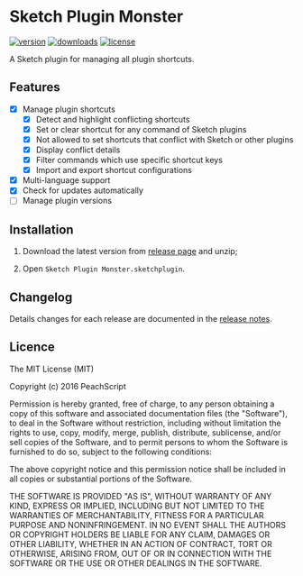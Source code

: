 # Sketch Plugin Monster
[![version](https://img.shields.io/github/release/PeachScript/sketch-plugin-monster.svg)]() [![downloads](https://img.shields.io/github/downloads/PeachScript/sketch-plugin-monster/total.svg)]() [![license](https://img.shields.io/github/license/PeachScript/sketch-plugin-monster.svg)]()

A Sketch plugin for managing all plugin shortcuts.

## Features

- [x] Manage plugin shortcuts
  - [x] Detect and highlight conflicting shortcuts
  - [x] Set or clear shortcut for any command of Sketch plugins
  - [x] Not allowed to set shortcuts that conflict with Sketch or other plugins
  - [x] Display conflict details
  - [x] Filter commands which use specific shortcut keys
  - [x] Import and export shortcut configurations
- [x] Multi-language support
- [x] Check for updates automatically
- [ ] Manage plugin versions

## Installation

1. Download the latest version from [release page](https://github.com/PeachScript/sketch-plugin-monster/releases) and unzip;

2. Open `Sketch Plugin Monster.sketchplugin`.

## Changelog

Details changes for each release are documented in the [release notes](https://github.com/PeachScript/sketch-plugin-monster/releases).

## Licence

The MIT License (MIT)

Copyright (c) 2016 PeachScript

Permission is hereby granted, free of charge, to any person obtaining a copy
of this software and associated documentation files (the "Software"), to deal
in the Software without restriction, including without limitation the rights
to use, copy, modify, merge, publish, distribute, sublicense, and/or sell
copies of the Software, and to permit persons to whom the Software is
furnished to do so, subject to the following conditions:

The above copyright notice and this permission notice shall be included in all
copies or substantial portions of the Software.

THE SOFTWARE IS PROVIDED "AS IS", WITHOUT WARRANTY OF ANY KIND, EXPRESS OR
IMPLIED, INCLUDING BUT NOT LIMITED TO THE WARRANTIES OF MERCHANTABILITY,
FITNESS FOR A PARTICULAR PURPOSE AND NONINFRINGEMENT. IN NO EVENT SHALL THE
AUTHORS OR COPYRIGHT HOLDERS BE LIABLE FOR ANY CLAIM, DAMAGES OR OTHER
LIABILITY, WHETHER IN AN ACTION OF CONTRACT, TORT OR OTHERWISE, ARISING FROM,
OUT OF OR IN CONNECTION WITH THE SOFTWARE OR THE USE OR OTHER DEALINGS IN THE
SOFTWARE.
